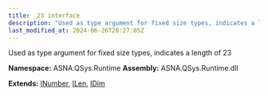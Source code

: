 ```yaml
---
title: _23 interface
description: "Used as type argument for fixed size types, indicates a length of 23  "
last_modified_at: 2024-06-26T20:27:05Z
---
```


Used as type argument for fixed size types, indicates a length of 23 

**Namespace:** ASNA.QSys.Runtime
**Assembly:** ASNA.QSys.Runtime.dll

**Extends:** [INumber](/reference/runtime/qsys-runtime/i-number.html), [ILen](/reference/runtime/qsys-runtime/i-len.html), [IDim](/reference/runtime/qsys-runtime/i-dim.html)
<br>
<br>
